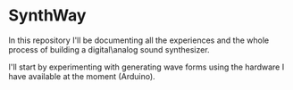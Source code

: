 # SynthWay
In this repository I'll be documenting all the experiences and the whole process of building a digital\analog sound synthesizer.

I'll start by experimenting with generating wave forms using the hardware I have available at the moment (Arduino).

